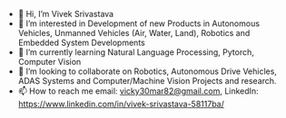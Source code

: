 - 👋 Hi, I’m Vivek Srivastava
- 👀 I’m interested in Development of new Products in Autonomous Vehicles, Unmanned Vehicles (Air, Water, Land), Robotics and Embedded System Developments
- 🌱 I’m currently learning Natural Language Processing, Pytorch, Computer Vision
- 💞️ I’m looking to collaborate on Robotics, Autonomous Drive Vehicles, ADAS Systems and Computer/Machine Vision Projects and research.
- 📫 How to reach me email: vicky30mar82@gmail.com, LinkedIn: https://www.linkedin.com/in/vivek-srivastava-58117ba/

<!---
vicky30mar82/vicky30mar82 is a ✨ special ✨ repository because its `README.md` (this file) appears on your GitHub profile.
You can click the Preview link to take a look at your changes.
--->
